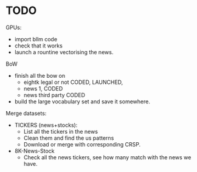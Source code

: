 # TODO 
GPUs:
* import bllm code
* check that it works
* launch a rountine vectorising the news. 

BoW
* finish all the bow on
  * eightk legal or not CODED, LAUNCHED,
  * news 1, CODED
  * news third party CODED
* build the large vocabulary set and save it somewhere. 

Merge datasets:
* TICKERS (news+stocks):
  * List all the tickers in the news
  * Clean them and find the us patterns
  * Download or merge with corresponding CRSP. 
* 8K-News-Stock
  * Check all the news tickers, see how many match with the news we have. 



